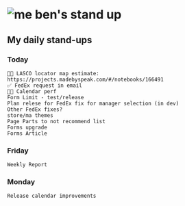# ![me](https://avatars2.githubusercontent.com/u/5232044?s=50&v=4) ben's stand up

## My daily stand-ups

### Today
 
    ✋🏼 LASCO locator map estimate: https://projects.madebyspeak.com/#/notebooks/166491
    ✅ FedEx request in email
    ✋🏼 Calendar perf
    Form Limit - test/release
    Plan relese for FedEx fix for manager selection (in dev)
    Other FedEx fixes?
    store/ma themes
    Page Parts to not recommend list 
    Forms upgrade
    Forms Article

### Friday
   
    Weekly Report
    
### Monday

    Release calendar improvements
